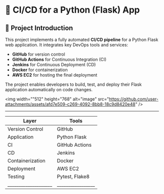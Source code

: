 # 🚀 CI/CD for a Python (Flask) App

## 🔹 Project Introduction

This project implements a fully automated **CI/CD pipeline** for a Python Flask web application. It integrates key DevOps tools and services:

- **GitHub** for version control  
- **GitHub Actions** for Continuous Integration (CI)  
- **Jenkins** for Continuous Deployment (CD)  
- **Docker** for containerization  
- **AWS EC2** for hosting the final deployment  

The project enables developers to build, test, and deploy their Flask application automatically on code changes.

<img width=""512" height="768" alt="image" src="https://github.com/user-attachments/assets/afd7e509-c269-4092-8bb8-18c9d8420e48" />


 _______________________________________
| Layer              | Tools           |
|--------------------|-----------------|
| Version Control    | GitHub          |
| Application        | Python Flask    |
| CI                 | GitHub Actions  |
| CD                 | Jenkins         |
| Containerization   | Docker          |
| Deployment         | AWS EC2         |
| Testing            | Pytest, Flake8  |
|____________________|_________________|
